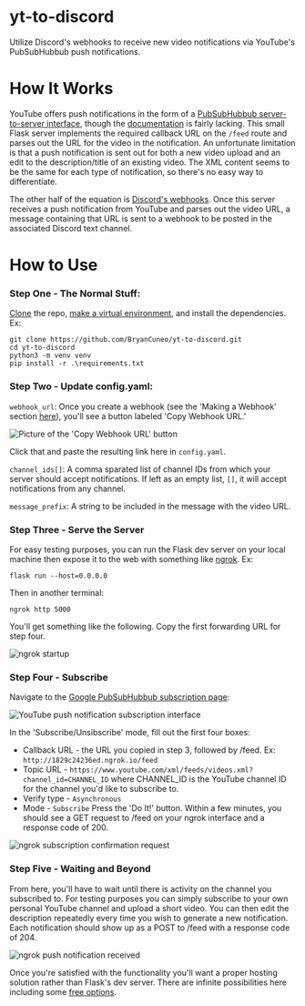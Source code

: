# yt-to-discord
Utilize Discord's webhooks to receive new video notifications via YouTube's PubSubHubbub push notifications.

# How It Works
YouTube offers push notifications in the form of a [PubSubHubbub server-to-server interface](https://pubsubhubbub.appspot.com/subscribe), though the [documentation](https://developers.google.com/youtube/v3/guides/push_notifications) is fairly lacking. This small Flask server implements the required callback URL on the `/feed` route and parses out the URL for the video in the notification. An unfortunate limitation is that a push notification is sent out for both a new video upload and an edit to the description/title of an existing video. The XML content seems to be the same for each type of notification, so there's no easy way to differentiate.

The other half of the equation is [Discord's webhooks](https://discord.com/developers/docs/resources/webhook). Once this server receives a push notification from YouTube and parses out the video URL, a message containing that URL is sent to a webhook to be posted in the associated Discord text channel.

# How to Use
### Step One - The Normal Stuff:
[Clone](https://docs.github.com/en/github/creating-cloning-and-archiving-repositories/cloning-a-repository) the repo, [make a virtual environment](https://www.askpython.com/python/examples/virtual-environments-in-python#2-creating-virtual-environments), and install the dependencies. Ex:
```
git clone https://github.com/BryanCuneo/yt-to-discord.git
cd yt-to-discord
python3 -m venv venv
pip install -r .\requirements.txt
```

### Step Two - Update config.yaml:
`webhook_url`: Once you create a webhook (see the 'Making a Webhook' section [here](https://support.discord.com/hc/en-us/articles/228383668-Intro-to-Webhooks)), you'll see a button labeled 'Copy Webhook URL.'

![Picture of the 'Copy Webhook URL' button](https://i.imgur.com/O1zrDJ3.png)

Click that and paste the resulting link here in `config.yaml`.

`channel_ids[]`: A comma sparated list of channel IDs from which your server should accept notifications. If left as an empty list, `[]`, it will accept notifications from any channel.

`message_prefix`: A string to be included in the message with the video URL.

### Step Three - Serve the Server
For easy testing purposes, you can run the Flask dev server on your local machine then expose it to the web with something like [ngrok](https://ngrok.com/download). Ex:
```
flask run --host=0.0.0.0
```
Then in another terminal:
```
ngrok http 5000
```
You'll get something like the following. Copy the first forwarding URL for step four.

![ngrok startup](https://i.imgur.com/JFLXTP7.png)

### Step Four - Subscribe
Navigate to the [Google PubSubHubbub subscription page](https://pubsubhubbub.appspot.com/subscribe):

![YouTube push notification subscription interface](https://i.imgur.com/TWzvDZ8.png)

In the 'Subscribe/Unsibscribe' mode, fill out the first four boxes:
 * Callback URL - the URL you copied in step 3, followed by /feed. Ex: `http://1829c24236ed.ngrok.io/feed`
 * Topic URL - `https://www.youtube.com/xml/feeds/videos.xml?channel_id=CHANNEL_ID` where CHANNEL_ID is the YouTube channel ID for the channel you'd like to subscribe to.
 * Verify type  - `Asynchronous`
 * Mode - `Subscribe`
Press the 'Do It!' button. Within a few minutes, you should see a GET request to /feed on your ngrok interface and a response code of 200.

![ngrok subscription confirmation request](https://i.imgur.com/q557OZf.png)

### Step Five - Waiting and Beyond
From here, you'll have to wait until there is activity on the channel you subscribed to. For testing purposes you can simply subscribe to your own personal YouTube channel and upload a short video. You can then edit the description repeatedly every time you wish to generate a new notification. Each notification should show up as a POST to /feed with a response code of 204.

![ngrok push notification received](https://i.imgur.com/YbsMY9f.png)

Once you're satisfied with the functionality you'll want a proper hosting solution rather than Flask's dev server. There are infinite possibilities here including some [free options](https://wiki.python.org/moin/FreeHosts).
